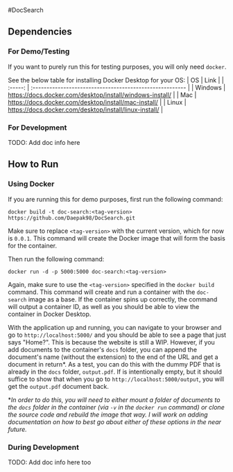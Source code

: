 #DocSearch

## Dependencies
### For Demo/Testing
If you want to purely run this for testing purposes, you will only need `docker`.

See the below table for installing Docker Desktop for your OS:
|   OS    | Link                                                     |
| :-----: | :------------------------------------------------------- |
| Windows | https://docs.docker.com/desktop/install/windows-install/ |
|   Mac   | https://docs.docker.com/desktop/install/mac-install/     |
|  Linux  | https://docs.docker.com/desktop/install/linux-install/   |

### For Development
TODO: Add doc info here

## How to Run
### Using Docker
If you are running this for demo purposes, first run the following command:

```docker build -t doc-search:<tag-version> https://github.com/Daepak98/DocSearch.git```

Make sure to replace `<tag-version>` with the current version, which for now is `0.0.1`. This command will create the Docker image that will form the basis for the container.

Then run the following command:

```docker run -d -p 5000:5000 doc-search:<tag-version>```

Again, make sure to use the `<tag-version>` specified in the `docker build` command. This command will create and run a container with the `doc-search` image as a base. If the container spins up correctly, the command will output a container ID, as well as you should be able to view the container in Docker Desktop. 

With the application up and running, you can navigate to your browser and go to `http://localhost:5000/` and you should be able to see a page that just says "Home?". This is because the website is still a WIP. However, if you add documents to the container's `docs` folder, you can append the document's name (without the extension) to the end of the URL and get a document in return*. As a test, you can do this with the dummy PDF that is already in the `docs` folder, `output.pdf`. If is intentionally empty, but it should suffice to show that when you go to `http://localhost:5000/output`, you will get the `output.pdf` document back.

*_In order to do this, you will need to either mount a folder of documents to the `docs` folder in the container (via `-v` in the `docker run` command) or clone the source code and rebuild the image that way. I will work on adding documentation on how to best go about either of these options in the near future._

### During Development
TODO: Add doc info here too
